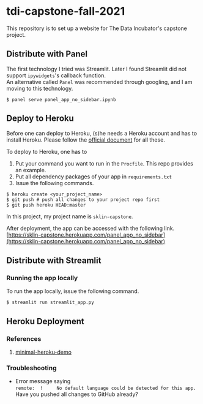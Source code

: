 # tdi-capstone-fall-2021
This repository is to set up a website for The Data Incubator's capstone project.

## Distribute with Panel
The first technology I tried was Streamlit. Later I found Streamlit did not support `ipywidgets`'s callback function.  
An alternative called `Panel` was recommended through googling, and I am moving to this technology.  
```
$ panel serve panel_app_no_sidebar.ipynb
```

## Deploy to Heroku
Before one can deploy to Heroku, (s)he needs a Heroku account and has to install Heroku. Please follow the [official document](https://devcenter.heroku.com/articles/getting-started-with-python) for all these.  

To deploy to Heroku, one has to  
1. Put your command you want to run in the `Procfile`. This repo provides an example.  
2. Put all dependency packages of your app in `requirements.txt`  
2. Issue the following commands.  
```
$ heroku create <your_project_name>
$ git push # push all changes to your project repo first
$ git push heroku HEAD:master
```
 In this project, my project name is `sklin-capstone`.  

After deployment, the app can be accessed with the following link.  
[https://sklin-capstone.herokuapp.com/panel_app_no_sidebar](https://sklin-capstone.herokuapp.com/panel_app_no_sidebar)

## Distribute with Streamlit
### Running the app locally
To run the app locally, issue the following command.
```
$ streamlit run streamlit_app.py
```

## Heroku Deployment
### References
1. [minimal-heroku-demo](https://github.com/holoviz-demos/minimal-heroku-demo)

### Troubleshooting
- Error message saying  
 ```remote:  !     No default language could be detected for this app.```  
 Have you pushed all changes to GitHub already?
